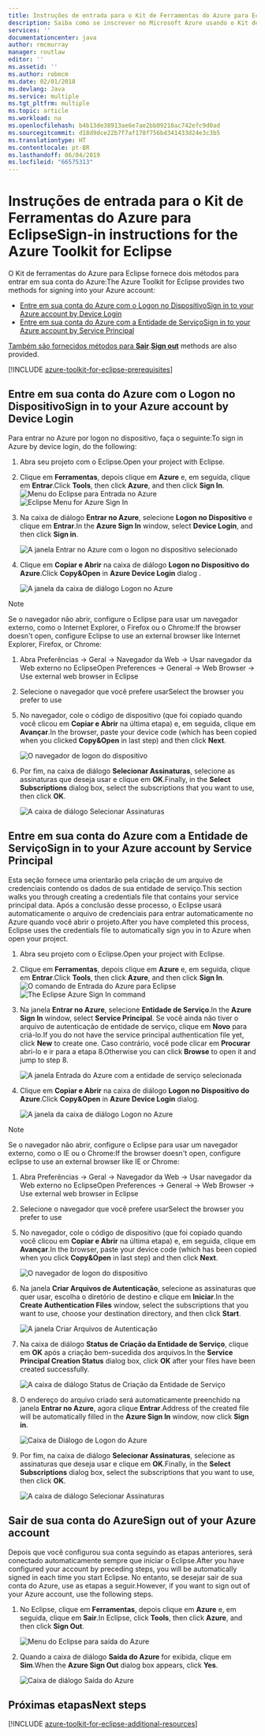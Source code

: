 ```yaml
---
title: Instruções de entrada para o Kit de Ferramentas do Azure para Eclipse
description: Saiba como se inscrever no Microsoft Azure usando o Kit de ferramentas do Azure para Eclipse.
services: ''
documentationcenter: java
author: rmcmurray
manager: routlaw
editor: ''
ms.assetid: ''
ms.author: robmcm
ms.date: 02/01/2018
ms.devlang: Java
ms.service: multiple
ms.tgt_pltfrm: multiple
ms.topic: article
ms.workload: na
ms.openlocfilehash: b4b13de38913ae6e7ae2bb09210ac742efc9d0ad
ms.sourcegitcommit: d18d9dce22b7f7af178f756bd341433d24e3c3b5
ms.translationtype: HT
ms.contentlocale: pt-BR
ms.lasthandoff: 06/04/2019
ms.locfileid: "66575313"
---
```

# <a name="sign-in-instructions-for-the-azure-toolkit-for-eclipse"></a><span data-ttu-id="f4589-103">Instruções de entrada para o Kit de Ferramentas do Azure para Eclipse</span><span class="sxs-lookup"><span data-stu-id="f4589-103">Sign-in instructions for the Azure Toolkit for Eclipse</span></span>

<span data-ttu-id="f4589-104">O Kit de ferramentas do Azure para Eclipse fornece dois métodos para entrar em sua conta do Azure:</span><span class="sxs-lookup"><span data-stu-id="f4589-104">The Azure Toolkit for Eclipse provides two methods for signing into your Azure account:</span></span>

  - [<span data-ttu-id="f4589-105">Entre em sua conta do Azure com o Logon no Dispositivo</span><span class="sxs-lookup"><span data-stu-id="f4589-105">Sign in to your Azure account by Device Login</span></span>](#sign-in-to-your-azure-account-by-device-login)
  - [<span data-ttu-id="f4589-106">Entre em sua conta do Azure com a Entidade de Serviço</span><span class="sxs-lookup"><span data-stu-id="f4589-106">Sign in to your Azure account by Service Principal</span></span>](#sign-in-to-your-azure-account-by-service-principal)

<span data-ttu-id="f4589-107">[Também são fornecidos métodos para **Sair**](#sign-out-of-your-azure-account).</span><span class="sxs-lookup"><span data-stu-id="f4589-107">[**Sign out**](#sign-out-of-your-azure-account) methods are also provided.</span></span>

[!INCLUDE [azure-toolkit-for-eclipse-prerequisites](../includes/azure-toolkit-for-eclipse-prerequisites.md)]

## <a name="sign-in-to-your-azure-account-by-device-login"></a><span data-ttu-id="f4589-108">Entre em sua conta do Azure com o Logon no Dispositivo</span><span class="sxs-lookup"><span data-stu-id="f4589-108">Sign in to your Azure account by Device Login</span></span>

<span data-ttu-id="f4589-109">Para entrar no Azure por logon no dispositivo, faça o seguinte:</span><span class="sxs-lookup"><span data-stu-id="f4589-109">To sign in Azure by device login, do the following:</span></span>

1. <span data-ttu-id="f4589-110">Abra seu projeto com o Eclipse.</span><span class="sxs-lookup"><span data-stu-id="f4589-110">Open your project with Eclipse.</span></span>

2. <span data-ttu-id="f4589-111">Clique em **Ferramentas**, depois clique em **Azure** e, em seguida, clique em **Entrar**.</span><span class="sxs-lookup"><span data-stu-id="f4589-111">Click **Tools**, then click **Azure**, and then click **Sign In**.</span></span>
   <span data-ttu-id="f4589-112">![Menu do Eclipse para Entrada no Azure][I01]</span><span class="sxs-lookup"><span data-stu-id="f4589-112">![Eclipse Menu for Azure Sign In][I01]</span></span>

3. <span data-ttu-id="f4589-113">Na caixa de diálogo **Entrar no Azure**, selecione **Logon no Dispositivo** e clique em **Entrar**.</span><span class="sxs-lookup"><span data-stu-id="f4589-113">In the **Azure Sign In** window, select **Device Login**, and then click **Sign in**.</span></span>

   ![A janela Entrar no Azure com o logon no dispositivo selecionado][I02]

4. <span data-ttu-id="f4589-115">Clique em **Copiar e Abrir** na caixa de diálogo **Logon no Dispositivo do Azure**.</span><span class="sxs-lookup"><span data-stu-id="f4589-115">Click **Copy&Open** in **Azure Device Login** dialog .</span></span>

   ![A janela da caixa de diálogo Logon no Azure][I03]

> [!NOTE]
>
> <span data-ttu-id="f4589-117">Se o navegador não abrir, configure o Eclipse para usar um navegador externo, como o Internet Explorer, o Firefox ou o Chrome:</span><span class="sxs-lookup"><span data-stu-id="f4589-117">If the browser doesn't open, configure Eclipse to use an external browser like Internet Explorer, Firefox, or Chrome:</span></span>
>
> 1. <span data-ttu-id="f4589-118">Abra Preferências -> Geral -> Navegador da Web -> Usar navegador da Web externo no Eclipse</span><span class="sxs-lookup"><span data-stu-id="f4589-118">Open Preferences -> General -> Web Browser -> Use external web browser in Eclipse</span></span>
>
> 2. <span data-ttu-id="f4589-119">Selecione o navegador que você prefere usar</span><span class="sxs-lookup"><span data-stu-id="f4589-119">Select the browser you prefer to use</span></span>
>

5. <span data-ttu-id="f4589-120">No navegador, cole o código de dispositivo (que foi copiado quando você clicou em **Copiar e Abrir** na última etapa) e, em seguida, clique em **Avançar**.</span><span class="sxs-lookup"><span data-stu-id="f4589-120">In the browser, paste your device code (which has been copied when you clicked **Copy&Open** in last step) and then click **Next**.</span></span>

   ![O navegador de logon do dispositivo][I04]

6. <span data-ttu-id="f4589-122">Por fim, na caixa de diálogo **Selecionar Assinaturas**, selecione as assinaturas que deseja usar e clique em **OK**.</span><span class="sxs-lookup"><span data-stu-id="f4589-122">Finally, in the **Select Subscriptions** dialog box, select the subscriptions that you want to use, then click **OK**.</span></span>

   ![A caixa de diálogo Selecionar Assinaturas][I05]

## <a name="sign-in-to-your-azure-account-by-service-principal"></a><span data-ttu-id="f4589-124">Entre em sua conta do Azure com a Entidade de Serviço</span><span class="sxs-lookup"><span data-stu-id="f4589-124">Sign in to your Azure account by Service Principal</span></span>

<span data-ttu-id="f4589-125">Esta seção fornece uma orientarão pela criação de um arquivo de credenciais contendo os dados de sua entidade de serviço.</span><span class="sxs-lookup"><span data-stu-id="f4589-125">This section walks you through creating a credentials file that contains your service principal data.</span></span> <span data-ttu-id="f4589-126">Após a conclusão desse processo, o Eclipse usará automaticamente o arquivo de credenciais para entrar automaticamente no Azure quando você abrir o projeto.</span><span class="sxs-lookup"><span data-stu-id="f4589-126">After you have completed this process, Eclipse uses the credentials file to automatically sign you in to Azure when open your project.</span></span>

1. <span data-ttu-id="f4589-127">Abra seu projeto com o Eclipse.</span><span class="sxs-lookup"><span data-stu-id="f4589-127">Open your project with Eclipse.</span></span>

2. <span data-ttu-id="f4589-128">Clique em **Ferramentas**, depois clique em **Azure** e, em seguida, clique em **Entrar**.</span><span class="sxs-lookup"><span data-stu-id="f4589-128">Click **Tools**, then click **Azure**, and then click **Sign In**.</span></span>
   <span data-ttu-id="f4589-129">![O comando de Entrada do Azure para Eclipse][A01]</span><span class="sxs-lookup"><span data-stu-id="f4589-129">![The Eclipse Azure Sign In command][A01]</span></span>

3. <span data-ttu-id="f4589-130">Na janela **Entrar no Azure**, selecione **Entidade de Serviço**.</span><span class="sxs-lookup"><span data-stu-id="f4589-130">In the **Azure Sign In** window, select **Service Principal**.</span></span> <span data-ttu-id="f4589-131">Se você ainda não tiver o arquivo de autenticação de entidade de serviço, clique em **Novo** para criá-lo.</span><span class="sxs-lookup"><span data-stu-id="f4589-131">If you do not have the service principal authentication file yet, click **New** to create one.</span></span> <span data-ttu-id="f4589-132">Caso contrário, você pode clicar em **Procurar** abri-lo e ir para a etapa 8.</span><span class="sxs-lookup"><span data-stu-id="f4589-132">Otherwise you can click **Browse** to open it and jump to step 8.</span></span>

   ![A janela Entrada do Azure com a entidade de serviço selecionada][A02]

4. <span data-ttu-id="f4589-134">Clique em **Copiar e Abrir** na caixa de diálogo **Logon no Dispositivo do Azure**.</span><span class="sxs-lookup"><span data-stu-id="f4589-134">Click **Copy&Open** in **Azure Device Login** dialog.</span></span>

   ![A janela da caixa de diálogo Logon no Azure][A08]

> [!NOTE]
>
> <span data-ttu-id="f4589-136">Se o navegador não abrir, configure o Eclipse para usar um navegador externo, como o IE ou o Chrome:</span><span class="sxs-lookup"><span data-stu-id="f4589-136">If the browser doesn't open, configure eclipse to use an external browser like IE or Chrome:</span></span>
>
> 1. <span data-ttu-id="f4589-137">Abra Preferências -> Geral -> Navegador da Web -> Usar navegador da Web externo no Eclipse</span><span class="sxs-lookup"><span data-stu-id="f4589-137">Open Preferences -> General -> Web Browser -> Use external web browser in Eclipse</span></span>
>
> 2. <span data-ttu-id="f4589-138">Selecione o navegador que você prefere usar</span><span class="sxs-lookup"><span data-stu-id="f4589-138">Select the browser you prefer to use</span></span>
>

5. <span data-ttu-id="f4589-139">No navegador, cole o código de dispositivo (que foi copiado quando você clicou em **Copiar e Abrir** na última etapa) e, em seguida, clique em **Avançar**.</span><span class="sxs-lookup"><span data-stu-id="f4589-139">In the browser, paste your device code (which has been copied when you click **Copy&Open** in last step) and then click **Next**.</span></span>

   ![O navegador de logon do dispositivo][A03]

6. <span data-ttu-id="f4589-141">Na janela **Criar Arquivos de Autenticação**, selecione as assinaturas que quer usar, escolha o diretório de destino e clique em **Iniciar**.</span><span class="sxs-lookup"><span data-stu-id="f4589-141">In the **Create Authentication Files** window, select the subscriptions that you want to use, choose your destination directory, and then click **Start**.</span></span>

   ![A janela Criar Arquivos de Autenticação][A04]

7. <span data-ttu-id="f4589-143">Na caixa de diálogo **Status de Criação da Entidade de Serviço**, clique em **OK** após a criação bem-sucedida dos arquivos.</span><span class="sxs-lookup"><span data-stu-id="f4589-143">In the **Service Principal Creation Status** dialog box, click **OK** after your files have been created successfully.</span></span>

   ![A caixa de diálogo Status de Criação da Entidade de Serviço][A05]

8. <span data-ttu-id="f4589-145">O endereço do arquivo criado será automaticamente preenchido na janela **Entrar no Azure**, agora clique **Entrar**.</span><span class="sxs-lookup"><span data-stu-id="f4589-145">Address of the created file will be automatically filled in the **Azure Sign In** window, now click **Sign in**.</span></span>

   ![Caixa de Diálogo de Logon do Azure][A06]

9. <span data-ttu-id="f4589-147">Por fim, na caixa de diálogo **Selecionar Assinaturas**, selecione as assinaturas que deseja usar e clique em **OK**.</span><span class="sxs-lookup"><span data-stu-id="f4589-147">Finally, in the **Select Subscriptions** dialog box, select the subscriptions that you want to use, then click **OK**.</span></span>

   ![A caixa de diálogo Selecionar Assinaturas][A07]

## <a name="sign-out-of-your-azure-account"></a><span data-ttu-id="f4589-149">Sair de sua conta do Azure</span><span class="sxs-lookup"><span data-stu-id="f4589-149">Sign out of your Azure account</span></span>

<span data-ttu-id="f4589-150">Depois que você configurou sua conta seguindo as etapas anteriores, será conectado automaticamente sempre que iniciar o Eclipse.</span><span class="sxs-lookup"><span data-stu-id="f4589-150">After you have configured your account by preceding steps, you will be automatically signed in each time you start Eclipse.</span></span> <span data-ttu-id="f4589-151">No entanto, se desejar sair de sua conta do Azure, use as etapas a seguir.</span><span class="sxs-lookup"><span data-stu-id="f4589-151">However, if you want to sign out of your Azure account, use the following steps.</span></span>

1. <span data-ttu-id="f4589-152">No Eclipse, clique em **Ferramentas**, depois clique em **Azure** e, em seguida, clique em **Sair**.</span><span class="sxs-lookup"><span data-stu-id="f4589-152">In Eclipse, click **Tools**, then click **Azure**, and then click **Sign Out**.</span></span>

   ![Menu do Eclipse para saída do Azure][L01]

2. <span data-ttu-id="f4589-154">Quando a caixa de diálogo **Saída do Azure** for exibida, clique em **Sim**.</span><span class="sxs-lookup"><span data-stu-id="f4589-154">When the **Azure Sign Out** dialog box appears, click **Yes**.</span></span>

   ![Caixa de diálogo Saída do Azure][L02]

## <a name="next-steps"></a><span data-ttu-id="f4589-156">Próximas etapas</span><span class="sxs-lookup"><span data-stu-id="f4589-156">Next steps</span></span>

[!INCLUDE [azure-toolkit-for-eclipse-additional-resources](../includes/azure-toolkit-for-eclipse-additional-resources.md)]

<!-- URL List -->


<!-- IMG List -->

[I01]: media/azure-toolkit-for-eclipse-sign-in-instructions/I01.png
[I02]: media/azure-toolkit-for-eclipse-sign-in-instructions/I02.png
[I03]: media/azure-toolkit-for-eclipse-sign-in-instructions/I03.png
[I04]: media/azure-toolkit-for-eclipse-sign-in-instructions/I04.png
[I05]: media/azure-toolkit-for-eclipse-sign-in-instructions/I05.png

[A01]: media/azure-toolkit-for-eclipse-sign-in-instructions/A01.png
[A02]: media/azure-toolkit-for-eclipse-sign-in-instructions/A02.png
[A03]: media/azure-toolkit-for-eclipse-sign-in-instructions/A03.png
[A04]: media/azure-toolkit-for-eclipse-sign-in-instructions/A04.png
[A05]: media/azure-toolkit-for-eclipse-sign-in-instructions/A05.png
[A06]: media/azure-toolkit-for-eclipse-sign-in-instructions/A06.png
[A07]: media/azure-toolkit-for-eclipse-sign-in-instructions/A07.png
[A08]: media/azure-toolkit-for-eclipse-sign-in-instructions/A08.png

[L01]: media/azure-toolkit-for-eclipse-sign-in-instructions/L01.png
[L02]: media/azure-toolkit-for-eclipse-sign-in-instructions/L02.png
[L03]: media/azure-toolkit-for-eclipse-sign-in-instructions/L03.png
